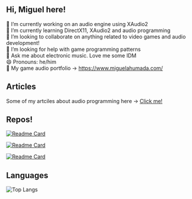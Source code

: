 ## Hi, Miguel here!

🔭 I’m currently working on an audio engine using XAudio2</br>
🌱 I’m currently learning DirectX11, XAudio2 and audio programming</br>
👯 I’m looking to collaborate on anything related to video games and audio development!</br>
🤔 I’m looking for help with game programming patterns</br>
💬 Ask me about electronic music. Love me some IDM</br>
😄 Pronouns: he/him</br>
🥃 My game audio portfolio -> https://www.miguelahumada.com/

Articles
----
Some of my artciles about audio programming here -> [Click me!](https://medium.com/@migangahuga)

Repos!
----
[![Readme Card](https://github-readme-stats.vercel.app/api/pin/?username=migueahumada&repo=Test_Portaudio_Libsndfile&theme=tokyonight
)](https://github.com/migueahumada/Test_Portaudio_Libsndfile)

[![Readme Card](https://github-readme-stats.vercel.app/api/pin/?username=migueahumada&repo=Portsf4Windows&theme=tokyonight
)](https://github.com/migueahumada/Portsf4Windows)

[![Readme Card](https://github-readme-stats.vercel.app/api/pin/?username=migueahumada&repo=Trinos&theme=tokyonight
)](https://github.com/migueahumada/Trinos)

Languages
---
![Top Langs](https://github-readme-stats.vercel.app/api/top-langs/?username=migueahumada&hide_progress=true&theme=tokyonight)
